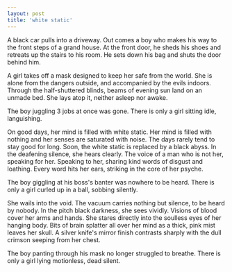 ```yaml
---
layout: post
title: 'white static'
---
```


A black car pulls into a driveway. Out comes a boy who makes his way to the front steps of a grand house. At the front door, he sheds his shoes and retreats up the stairs to his room. He sets down his bag and shuts the door behind him.

A girl takes off a mask designed to keep her safe from the world. She is alone from the dangers outside, and accompanied by the evils indoors. Through the half-shuttered blinds, beams of evening sun land on an unmade bed. She lays atop it, neither asleep nor awake.

The boy juggling 3 jobs at once was gone. There is only a girl sitting idle, languishing.

On good days, her mind is filled with white static. Her mind is filled with nothing and her senses are saturated with noise. The days rarely tend to stay good for long. Soon, the white static is replaced by a black abyss. In the deafening silence, she hears clearly. The voice of a man who is not her, speaking for her. Speaking to her, sharing kind words of disgust and loathing. Every word hits her ears, striking in the core of her psyche.

The boy giggling at his boss's banter was nowhere to be heard. There is only a girl curled up in a ball, sobbing silently.

She wails into the void. The vacuum carries nothing but silence, to be heard by nobody. In the pitch black darkness, she sees vividly. Visions of blood cover her arms and hands. She stares directly into the soulless eyes of her hanging body. Bits of brain splatter all over her mind as a thick, pink mist leaves her skull. A silver knife's mirror finish contrasts sharply with the dull crimson seeping from her chest.

The boy panting through his mask no longer struggled to breathe. There is only a girl lying motionless, dead silent.
